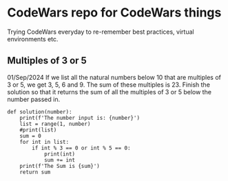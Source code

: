 # CodeWars repo for CodeWars things

Trying CodeWars everyday to re-remember best practices, virtual environments etc. 

## Multiples of 3 or 5
01/Sep/2024
If we list all the natural numbers below 10 that are multiples of 3 or 5, we get 3, 5, 6 and 9. The sum of these multiples is 23.
Finish the solution so that it returns the sum of all the multiples of 3 or 5 below the number passed in. 

```
def solution(number):
    print(f'The number input is: {number}')
    list = range(1, number)
    #print(list)
    sum = 0
    for int in list:
        if int % 3 == 0 or int % 5 == 0:
            print(int)
            sum += int
    print(f'The Sum is {sum}')
    return sum
```